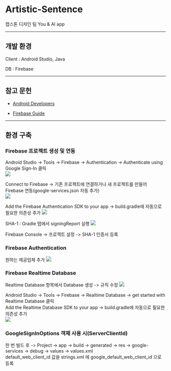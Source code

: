 # Artistic-Sentence
캡스톤 디자인 팀 You &amp; AI app

***

## 개발 환경
Client : Android Studio, Java

DB : Firebase

***

## 참고 문헌
* [Android Developers][android_link]

[android_link]: https://developer.android.com/docs/

* [Firebase Guide][firebase_link]

[firebase_link]: https://firebase.google.com/docs/android/setup?authuser=0

***

## 환경 구축
### Firebase 프로젝트 생성 및 연동
Android Studio -> Tools -> Firebase -> Authentication -> Authenticate using Google Sign-In 클릭   
<img src="https://user-images.githubusercontent.com/91214201/158526267-abee978a-508d-44ea-8156-1afb70a3f81a.png"></img>

Connect to Firebase -> 기존 프로젝트에 연결하거나 새 프로젝트를 만들어 Firebase 연동(google-services.json 자동 추가)   
<img src="https://user-images.githubusercontent.com/91214201/158527097-dfd0d612-95cc-4355-abb5-571ab24f8688.png"></img>

Add the Firebase Authentication SDK to your app -> build.gradle에 자동으로 필요한 의존성 추가
<img src="https://user-images.githubusercontent.com/91214201/158527326-5e30d4ff-f498-40c2-89ab-a0ff935cc75d.png"></img>   

SHA-1 : Gradle 탭에서 signingReport 실행
<img src="https://user-images.githubusercontent.com/91214201/158529970-a30e88d3-e66b-42cb-b500-f156ac827923.png"></img>

Firebase Console -> 프로젝트 설정 -> SHA-1 인증서 등록

### Firebase Authentication
원하는 제공업체 추가
<img src="https://user-images.githubusercontent.com/90811540/158543347-953558df-214b-4d1f-8f4c-1cdd575b155f.png"></img>
### Firebase Realtime Database
Realtime Database 항목에서 Database 생성 -> 규칙 수정
<img src="https://user-images.githubusercontent.com/91214201/158533093-86c51023-aece-43be-acfc-465303ebb609.png"></img>

Android Studio -> Tools -> Firebase -> Realtime Database -> get started with Realtime Database 클릭   
Add the Realtime Database SDK to your app -> build.gradle에 자동으로 필요한 의존성 추가   
<img src="https://user-images.githubusercontent.com/90811540/158551078-f0599b46-c020-461e-a6bc-fb79059062df.png"></img>

### GoogleSignInOptions 객체 사용 시(ServerClientId)
한 번 빌드 후 -> Project -> app -> build -> generated -> res -> google-services -> debug -> values -> values.xml   
default_web_client_id 값을 strings.xml 에 google_default_web_client_id 으로 등록
